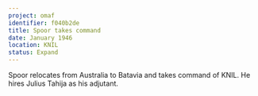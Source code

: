 ```yaml
---
project: omaf
identifier: f040b2de
title: Spoor takes command
date: January 1946 
location: KNIL
status: Expand
---
```


Spoor relocates from Australia to Batavia and takes command of KNIL.
He hires Julius Tahija as his adjutant.

